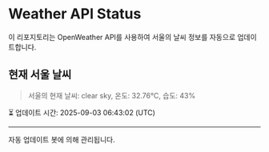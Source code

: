 
# Weather API Status

이 리포지토리는 OpenWeather API를 사용하여 서울의 날씨 정보를 자동으로 업데이트합니다.

## 현재 서울 날씨
> 서울의 현재 날씨: clear sky, 온도: 32.76°C, 습도: 43%

⏳ 업데이트 시간: 2025-09-03 06:43:02 (UTC)

---
자동 업데이트 봇에 의해 관리됩니다.
